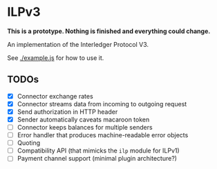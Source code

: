 # ILPv3

**This is a prototype. Nothing is finished and everything could change.**

An implementation of the Interledger Protocol V3.

See [./example.js](./example.js) for how to use it.

## TODOs

- [x] Connector exchange rates
- [x] Connector streams data from incoming to outgoing request
- [x] Send authorization in HTTP header
- [x] Sender automatically caveats macaroon token
- [ ] Connector keeps balances for multiple senders
- [ ] Error handler that produces machine-readable error objects
- [ ] Quoting
- [ ] Compatibility API (that mimicks the `ilp` module for ILPv1)
- [ ] Payment channel support (minimal plugin architecture?)
